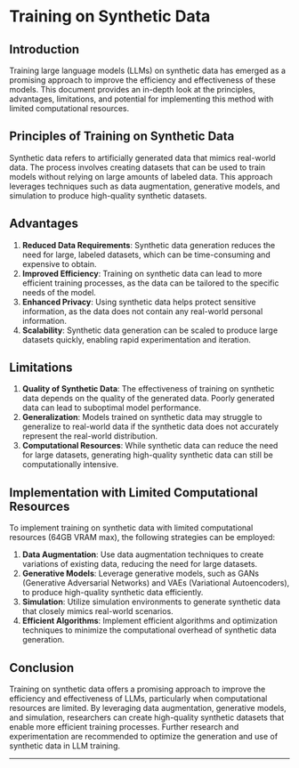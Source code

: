 # Training on Synthetic Data

## Introduction
Training large language models (LLMs) on synthetic data has emerged as a promising approach to improve the efficiency and effectiveness of these models. This document provides an in-depth look at the principles, advantages, limitations, and potential for implementing this method with limited computational resources.

## Principles of Training on Synthetic Data
Synthetic data refers to artificially generated data that mimics real-world data. The process involves creating datasets that can be used to train models without relying on large amounts of labeled data. This approach leverages techniques such as data augmentation, generative models, and simulation to produce high-quality synthetic datasets.

## Advantages
1. **Reduced Data Requirements**: Synthetic data generation reduces the need for large, labeled datasets, which can be time-consuming and expensive to obtain.
2. **Improved Efficiency**: Training on synthetic data can lead to more efficient training processes, as the data can be tailored to the specific needs of the model.
3. **Enhanced Privacy**: Using synthetic data helps protect sensitive information, as the data does not contain any real-world personal information.
4. **Scalability**: Synthetic data generation can be scaled to produce large datasets quickly, enabling rapid experimentation and iteration.

## Limitations
1. **Quality of Synthetic Data**: The effectiveness of training on synthetic data depends on the quality of the generated data. Poorly generated data can lead to suboptimal model performance.
2. **Generalization**: Models trained on synthetic data may struggle to generalize to real-world data if the synthetic data does not accurately represent the real-world distribution.
3. **Computational Resources**: While synthetic data can reduce the need for large datasets, generating high-quality synthetic data can still be computationally intensive.

## Implementation with Limited Computational Resources
To implement training on synthetic data with limited computational resources (64GB VRAM max), the following strategies can be employed:

1. **Data Augmentation**: Use data augmentation techniques to create variations of existing data, reducing the need for large datasets.
2. **Generative Models**: Leverage generative models, such as GANs (Generative Adversarial Networks) and VAEs (Variational Autoencoders), to produce high-quality synthetic data efficiently.
3. **Simulation**: Utilize simulation environments to generate synthetic data that closely mimics real-world scenarios.
4. **Efficient Algorithms**: Implement efficient algorithms and optimization techniques to minimize the computational overhead of synthetic data generation.

## Conclusion
Training on synthetic data offers a promising approach to improve the efficiency and effectiveness of LLMs, particularly when computational resources are limited. By leveraging data augmentation, generative models, and simulation, researchers can create high-quality synthetic datasets that enable more efficient training processes. Further research and experimentation are recommended to optimize the generation and use of synthetic data in LLM training.

---

